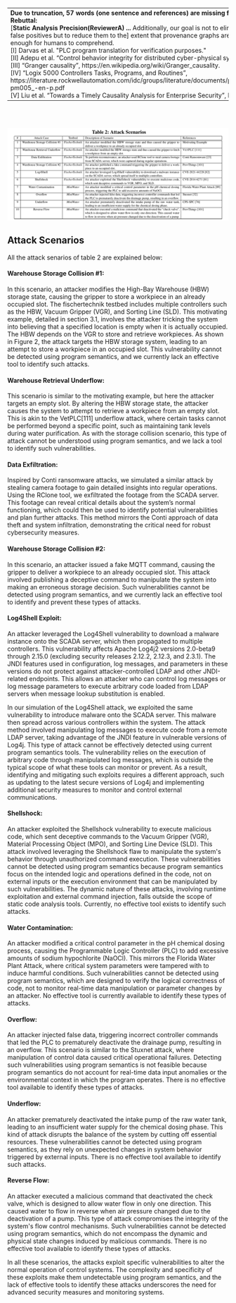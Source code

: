 
<table>
  <tr>
    <td>
        <strong>Due to truncation, 57 words (one sentence and references) are missing from our Rebuttal: </strong>
        </br>
        [<strong>Static Analysis Precision(ReviewerA) ... </strong>Additionally, our goal is not to eliminate all false positives but to reduce them to the] extent that provenance graphs are small enough for humans to comprehend.
        </br>
        [I] Darvas et al. "PLC program translation for verification purposes."
        </br>
        [II] Adepu et al. “Control behavior integrity for distributed cyber-physical systems.”
        </br>
        [III] “Granger causality”, https://en.wikipedia.org/wiki/Granger_causality.
        </br>
        [IV] “Logix 5000 Controllers Tasks, Programs, and Routines”, https://literature.rockwellautomation.com/idc/groups/literature/documents/pm/1756-pm005_-en-p.pdf
        </br>
        [V] Liu et al. “Towards a Timely Causality Analysis for Enterprise Security”, NDSS’18
    </td>
  </tr>
</table>
</br></br>

![table-2-attack-senarios](../pics/table2.png)

## Attack Scenarios
All the attack senarios of table 2 are explained below:

#### Warehouse Storage Collision #1:
In this scenario, an attacker modifies the High-Bay Warehouse (HBW) storage state, causing the gripper to store a workpiece in an already occupied slot. The fischertechnik testbed includes multiple controllers such as the HBW, Vacuum Gripper (VGR), and Sorting Line (SLD). This motivating example, detailed in section 3.1, involves the attacker tricking the system into believing that a specified location is empty when it is actually occupied. The HBW depends on the VGR to store and retrieve workpieces. As shown in Figure 2, the attack targets the HBW storage system, leading to an attempt to store a workpiece in an occupied slot. This vulnerability cannot be detected using program semantics, and we currently lack an effective tool to identify such attacks.

#### Warehouse Retrieval Underflow:
This scenario is similar to the motivating example, but here the attacker targets an empty slot. By altering the HBW storage state, the attacker causes the system to attempt to retrieve a workpiece from an empty slot. This is akin to the VetPLC[111] underflow attack, where certain tasks cannot be performed beyond a specific point, such as maintaining tank levels during water purification. As with the storage collision scenario, this type of attack cannot be understood using program semantics, and we lack a tool to identify such vulnerabilities.

#### Data Exfiltration:
Inspired by Conti ransomware attacks, we simulated a similar attack by stealing camera footage to gain detailed insights into regular operations. Using the RClone tool, we exfiltrated the footage from the SCADA server. This footage can reveal critical details about the system’s normal functioning, which could then be used to identify potential vulnerabilities and plan further attacks. This method mirrors the Conti approach of data theft and system infiltration, demonstrating the critical need for robust cybersecurity measures.

#### Warehouse Storage Collision #2:
In this scenario, an attacker issued a fake MQTT command, causing the gripper to deliver a workpiece to an already occupied slot. This attack involved publishing a deceptive command to manipulate the system into making an erroneous storage decision. Such vulnerabilities cannot be detected using program semantics, and we currently lack an effective tool to identify and prevent these types of attacks.

#### Log4Shell Exploit:
An attacker leveraged the Log4Shell vulnerability to download a malware instance onto the SCADA server, which then propagated to multiple controllers. This vulnerability affects Apache Log4j2 versions 2.0-beta9 through 2.15.0 (excluding security releases 2.12.2, 2.12.3, and 2.3.1). The JNDI features used in configuration, log messages, and parameters in these versions do not protect against attacker-controlled LDAP and other JNDI-related endpoints. This allows an attacker who can control log messages or log message parameters to execute arbitrary code loaded from LDAP servers when message lookup substitution is enabled.

In our simulation of the Log4Shell attack, we exploited the same vulnerability to introduce malware onto the SCADA server. This malware then spread across various controllers within the system. The attack method involved manipulating log messages to execute code from a remote LDAP server, taking advantage of the JNDI feature in vulnerable versions of Log4j. This type of attack cannot be effectively detected using current program semantics tools. The vulnerability relies on the execution of arbitrary code through manipulated log messages, which is outside the typical scope of what these tools can monitor or prevent. As a result, identifying and mitigating such exploits requires a different approach, such as updating to the latest secure versions of Log4j and implementing additional security measures to monitor and control external communications.

#### Shellshock:
An attacker exploited the Shellshock vulnerability to execute malicious code, which sent deceptive commands to the Vacuum Gripper (VGR), Material Processing Object (MPO), and Sorting Line Device (SLD). This attack involved leveraging the Shellshock flaw to manipulate the system's behavior through unauthorized command execution. These vulnerabilities cannot be detected using program semantics because program semantics focus on the intended logic and operations defined in the code, not on external inputs or the execution environment that can be manipulated by such vulnerabilities. The dynamic nature of these attacks, involving runtime exploitation and external command injection, falls outside the scope of static code analysis tools. Currently, no effective tool exists to identify such attacks.

#### Water Contamination:
An attacker modified a critical control parameter in the pH chemical dosing process, causing the Programmable Logic Controller (PLC) to add excessive amounts of sodium hypochlorite (NaOCl). This mirrors the Florida Water Plant Attack, where critical system parameters were tampered with to induce harmful conditions. Such vulnerabilities cannot be detected using program semantics, which are designed to verify the logical correctness of code, not to monitor real-time data manipulation or parameter changes by an attacker. No effective tool is currently available to identify these types of attacks.

#### Overflow:
An attacker injected false data, triggering incorrect controller commands that led the PLC to prematurely deactivate the drainage pump, resulting in an overflow. This scenario is similar to the Stuxnet attack, where manipulation of control data caused critical operational failures. Detecting such vulnerabilities using program semantics is not feasible because program semantics do not account for real-time data input anomalies or the environmental context in which the program operates. There is no effective tool available to identify these types of attacks.

#### Underflow:
An attacker prematurely deactivated the intake pump of the raw water tank, leading to an insufficient water supply for the chemical dosing phase. This kind of attack disrupts the balance of the system by cutting off essential resources. These vulnerabilities cannot be detected using program semantics, as they rely on unexpected changes in system behavior triggered by external inputs. There is no effective tool available to identify such attacks.

#### Reverse Flow:
An attacker executed a malicious command that deactivated the check valve, which is designed to allow water flow in only one direction. This caused water to flow in reverse when air pressure changed due to the deactivation of a pump. This type of attack compromises the integrity of the system's flow control mechanisms. Such vulnerabilities cannot be detected using program semantics, which do not encompass the dynamic and physical state changes induced by malicious commands. There is no effective tool available to identify these types of attacks.


In all these scenarios, the attacks exploit specific vulnerabilities to alter the normal operation of control systems. The complexity and specificity of these exploits make them undetectable using program semantics, and the lack of effective tools to identify these attacks underscores the need for advanced security measures and monitoring systems.
